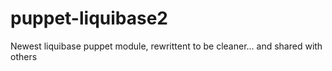 # puppet-liquibase2
Newest liquibase puppet module, rewrittent to be cleaner... and shared with others
